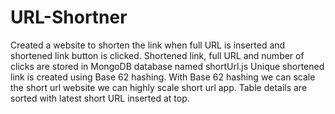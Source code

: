 # URL-Shortner

Created a website to shorten the link when full URL is inserted and shortened link button is clicked.
Shortened link, full URL and number of clicks are stored in MongoDB database named shortUrl.js
Unique shortened link is created using Base 62 hashing. With Base 62 hashing we can scale the short url website we can highly scale short url app.
Table details are sorted with latest short URL inserted at top. 

